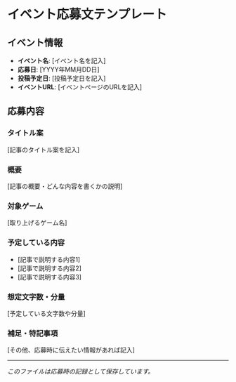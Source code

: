 # イベント応募文テンプレート

## イベント情報
- **イベント名**: [イベント名を記入]
- **応募日**: [YYYY年MM月DD日]
- **投稿予定日**: [投稿予定日を記入]
- **イベントURL**: [イベントページのURLを記入]

## 応募内容

### タイトル案
[記事のタイトル案を記入]

### 概要
[記事の概要・どんな内容を書くかの説明]

### 対象ゲーム
[取り上げるゲーム名]

### 予定している内容
- [記事で説明する内容1]
- [記事で説明する内容2]
- [記事で説明する内容3]

### 想定文字数・分量
[予定している文字数や分量]

### 補足・特記事項
[その他、応募時に伝えたい情報があれば記入]

---

*このファイルは応募時の記録として保存しています。*